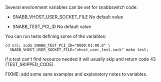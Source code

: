 Several environment variables can be set for snabbswitch code:

* SNABB_VHOST_USER_SOCKET_FILE
  No default value

* SNABB_TEST_PCI_ID
  No default value

You can run tests defining some of the variables:

    cd src; sudo SNABB_TEST_PCI_ID="0000:01:00.0" \
      SNABB_VHOST_USER_SOCKET_FILE="vhost_user_test.sock" make test;

if a test can't find resource needed it will usually skip and return code 43
(TEST_SKIPPED_CODE).

FIXME: add some sane examples and explanatory notes to variables.
